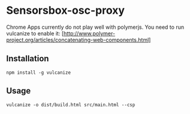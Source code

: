 # Sensorsbox-osc-proxy

Chrome Apps currently do not play well with polymerjs.
You need to run vulcanize to enable it: [http://www.polymer-project.org/articles/concatenating-web-components.html]

## Installation

```
npm install -g vulcanize
```

## Usage

```
vulcanize -o dist/build.html src/main.html --csp
```
